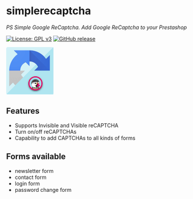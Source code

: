# simplerecaptcha

*PS Simple Google ReCaptcha. Add Google ReCaptcha to your Prestashop*

[![License: GPL v3](https://img.shields.io/badge/License-GPLv3-blue.svg)](https://www.gnu.org/licenses/gpl-3.0)
[![GitHub release](https://img.shields.io/github/release/bpato/simplerecaptcha.svg)](https://GitHub.com/bpato/simplerecaptcha/releases/)

![simplerecaptcha](https://github.com/bpato/simplerecaptcha/blob/master/logo.png?raw=true)

## Features

- Supports Invisible and Visible reCAPTCHA
- Turn on/off reCAPTCHAs
- Capability to add CAPTCHAs to all kinds of forms

## Forms available

- newsletter form
- contact form
- login form
- password change form
